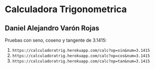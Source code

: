 # Calculadora Trigonometrica
## Daniel Alejandro Varón Rojas

Pruebas con seno, coseno y tangente de 3.1415:

1. `https://calculadoratrig.herokuapp.com/calc?op=sin&num=3.1415`
2. `https://calculadoratrig.herokuapp.com/calc?op=cos&num=3.1415`
3. `https://calculadoratrig.herokuapp.com/calc?op=tan&num=3.1415`